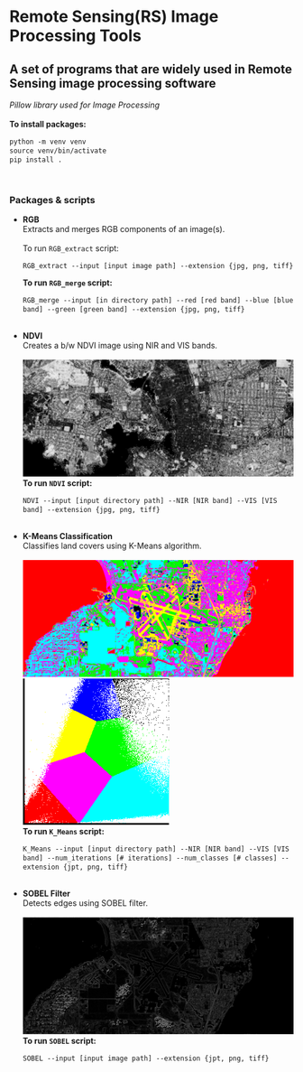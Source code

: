 # Remote Sensing(RS) Image Processing Tools                        
## A set of programs that are widely used in Remote Sensing image processing software 
*Pillow library used for Image Processing*
<br/><br/>
**To install packages:**
```
python -m venv venv
source venv/bin/activate
pip install .
```
<br/>

### Packages & scripts <br/>
* **RGB**<br/>
    Extracts and merges RGB components of an image(s).<br/>
    <br/>
    To run `RGB_extract` script:<br/>
    ```
    RGB_extract --input [input image path] --extension {jpg, png, tiff}
    ```
    **To run `RGB_merge` script:**<br/>
    ```
    RGB_merge --input [in directory path] --red [red band] --blue [blue band] --green [green band] --extension {jpg, png, tiff}
    ```
    <br/>
* **NDVI**<br/>
    Creates a b/w NDVI image using NIR and VIS bands.<br/>
    <br/>
    ![Example NDVI output](https://github.com/sum1lim/Remote_Sensing/blob/master/tests/test1/input_NDVI.png)
    <br/>
    **To run `NDVI` script:**<br/>
    ```
    NDVI --input [input directory path] --NIR [NIR band] --VIS [VIS band] --extension {jpg, png, tiff}
    ```
    <br/>
* **K-Means Classification**<br/>
    Classifies land covers using K-Means algorithm.<br/>
    <br/>
    ![Example K-Means output](https://github.com/sum1lim/Remote_Sensing/blob/master/tests/test2/input_KMeans.png)
    <br/>
    ![Example K-Means plot graph](https://github.com/sum1lim/Remote_Sensing/blob/master/tests/test2/input_KMeans_plot.png)
    <br/>
    **To run `K_Means` script:**<br/>
    ```
    K_Means --input [input directory path] --NIR [NIR band] --VIS [VIS band] --num_iterations [# iterations] --num_classes [# classes] --extension {jpt, png, tiff}
    ```
    <br/>
* **SOBEL Filter**<br/>
    Detects edges using SOBEL filter.<br/>
    <br/>
    ![Example SOBEL output](https://github.com/sum1lim/Remote_Sensing/blob/master/tests/test2/input_NDVI_SOBEL.png)
    <br/>
    **To run `SOBEL` script:**<br/>
    ```
    SOBEL --input [input image path] --extension {jpt, png, tiff}
    ```
